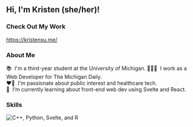 ## Hi, I'm Kristen (she/her)! 

### Check Out My Work
https://kristensu.me/

### About Me

📚 &nbsp;I'm a third-year student at the University of Michigan.
👩🏻‍💻 &nbsp;I work as a Web Developer for The Michigan Daily.  
❤️‍🔥 &nbsp;I'm passionate about public interest and healthcare tech.       
🌱 &nbsp;I’m currently learning about front-end web dev using Svelte and React.

### Skills
<!-- icons for languages: https://github.com/tandpfun/skill-icons 
Also here: https://github.com/marwin1991/profile-technology-icons/blob/main/README.md 
These icons come with the names of languages: https://shields.io/docs/logos -->
<img src="https://skillicons.dev/icons?i=cpp,py,svelte,r&theme=light" alt="C++, Python, Svelte, and R" />

<!-- Github analytics site: https://github.com/anuraghazra/github-readme-stats -->
<!--### GitHub Stats
[![Kristen's GitHub stats](https://github-readme-stats.vercel.app/api?username=eth1cal-ai)](https://github.com/anuraghazra/github-readme-stats)
![Top Langs](https://github-readme-stats.vercel.app/api/top-langs/?username=eth1cal-ai&layout=compact) -->
